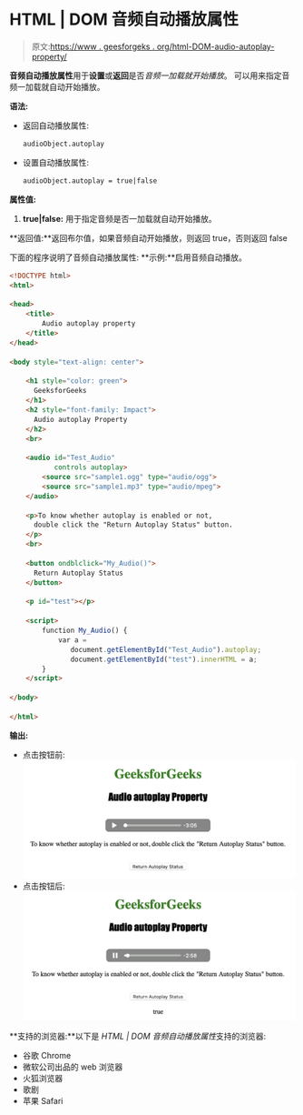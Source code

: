 # HTML | DOM 音频自动播放属性

> 原文:[https://www . geesforgeks . org/html-DOM-audio-autoplay-property/](https://www.geeksforgeeks.org/html-dom-audio-autoplay-property/)

**音频自动播放属性**用于**设置**或**返回**是否*音频一加载就开始播放*。
可以用来指定音频一加载就自动开始播放。

**语法:**

*   返回自动播放属性:

    ```html
    audioObject.autoplay
    ```

*   设置自动播放属性:

    ```html
    audioObject.autoplay = true|false
    ```

**属性值:**

1.  **true|false:** 用于指定音频是否一加载就自动开始播放。

**返回值:**返回布尔值，如果音频自动开始播放，则返回 true，否则返回 false

下面的程序说明了音频自动播放属性:
**示例:**启用音频自动播放。

```html
<!DOCTYPE html>
<html>

<head>
    <title>
        Audio autoplay property
    </title>
</head>

<body style="text-align: center">

    <h1 style="color: green">
      GeeksforGeeks
    </h1>
    <h2 style="font-family: Impact">
      Audio autoplay Property
    </h2>
    <br>

    <audio id="Test_Audio"
           controls autoplay>
        <source src="sample1.ogg" type="audio/ogg">
        <source src="sample1.mp3" type="audio/mpeg">
    </audio>

    <p>To know whether autoplay is enabled or not,
      double click the "Return Autoplay Status" button.
    </p>
    <br>

    <button ondblclick="My_Audio()">
      Return Autoplay Status
    </button>

    <p id="test"></p>

    <script>
        function My_Audio() {
            var a = 
               document.getElementById("Test_Audio").autoplay;
               document.getElementById("test").innerHTML = a;
        }
    </script>

</body>

</html>
```

**输出:**

*   点击按钮前:
    ![](img/99905b06a46a4a03d75384caa86da0d0.png)
*   点击按钮后:
    ![](img/a474fa2579775cb86c18875f15bcc3e3.png)

**支持的浏览器:**以下是 *HTML | DOM 音频自动播放属性*支持的浏览器:

*   谷歌 Chrome
*   微软公司出品的 web 浏览器
*   火狐浏览器
*   歌剧
*   苹果 Safari